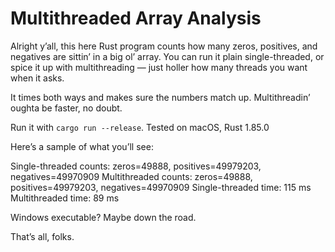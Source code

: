 # Multithreaded Array Analysis

Alright y’all, this here Rust program counts how many zeros, positives, and negatives are sittin’ in a big ol’ array. You can run it plain single-threaded, or spice it up with multithreading — just holler how many threads you want when it asks.

It times both ways and makes sure the numbers match up. Multithreadin’ oughta be faster, no doubt.

Run it with `cargo run --release`. Tested on macOS, Rust 1.85.0

Here’s a sample of what you’ll see:

Single-threaded counts: zeros=49888, positives=49979203, negatives=49970909
Multithreaded counts: zeros=49888, positives=49979203, negatives=49970909
Single-threaded time: 115 ms
Multithreaded time: 89 ms


Windows executable? Maybe down the road.

That’s all, folks.

